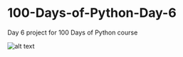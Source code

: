 # 100-Days-of-Python-Day-6
Day 6 project for 100 Days of Python course

![alt text](https://github.com/tubajack/100-Days-of-Python-Day-6/assets/29268893/a5e0a723-1355-485e-b95d-3c49c0a023bb)
